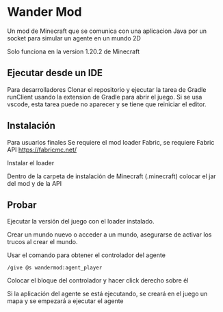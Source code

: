 # Wander Mod

Un mod de Minecraft que se comunica con una aplicacion Java por un socket para simular un agente en un mundo 2D

Solo funciona en la version 1.20.2 de Minecraft

## Ejecutar desde un IDE

Para desarrolladores
Clonar el repositorio y ejecutar la tarea de Gradle runClient usando la extension de Gradle para abrir el juego.
Si se usa vscode, esta tarea puede no aparecer y se tiene que reiniciar el editor.

## Instalación

Para usuarios finales
Se requiere el mod loader Fabric, se requiere Fabric API
https://fabricmc.net/

Instalar el loader

Dentro de la carpeta de instalación de Minecraft (.minecraft) colocar el jar del mod y de la API

## Probar

Ejecutar la versión del juego con el loader instalado.

Crear un mundo nuevo o acceder a un mundo, asegurarse de activar los trucos al crear el mundo.

Usar el comando para obtener el controlador del agente

    /give @s wandermod:agent_player

Colocar el bloque del controlador y hacer click derecho sobre él

Si la aplicación del agente se está ejecutando, se creará en el juego un mapa y se empezará a ejecutar el agente




